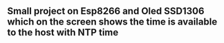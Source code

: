 ## Small project on Esp8266 and Oled SSD1306 which on the screen shows the time is available to the host with NTP time
